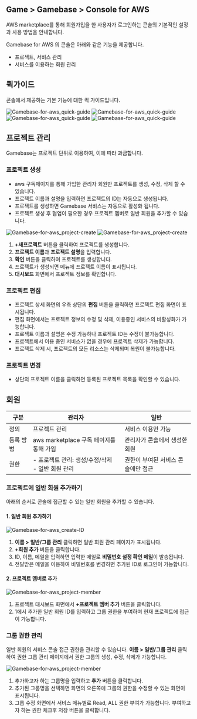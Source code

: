 ## Game > Gamebase > Console for AWS

AWS marketplace를 통해 회원가입을 한 사용자가 로그인하는 콘솔의 기본적인 설정과 사용 방법을 안내합니다.

Gamebase for AWS 의 콘솔은 아래와 같은 기능을 제공합니다.
* 프로젝트, 서비스 관리
* 서비스를 이용하는 회원 관리

## 퀵가이드

콘솔에서 제공하는 기본 기능에 대한 퀵 가이드입니다.

![Gamebase-for-aws_quick-guide](https://static.toastoven.net/prod_gamebase/console-for-aws/console_Gamebase-for-aws_quick-guide-01-202108.png)
![Gamebase-for-aws_quick-guide](https://static.toastoven.net/prod_gamebase/console-for-aws/console_Gamebase-for-aws_quick-guide-02-202108.png)
![Gamebase-for-aws_quick-guide](https://static.toastoven.net/prod_gamebase/console-for-aws/console_Gamebase-for-aws_quick-guide-03-202108.png)
![Gamebase-for-aws_quick-guide](https://static.toastoven.net/prod_gamebase/console-for-aws/console_Gamebase-for-aws_quick-guide-04-202108.png)

## 프로젝트 관리

Gamebase는 프로젝트 단위로 이용하여, 이에 따라 과금합니다.

### 프로젝트 생성

* aws 구독페이지를 통해 가입한 관리자 회원만 프로젝트를 생성, 수정, 삭제 할 수 있습니다.
* 프로젝트 이름과 설명을 입력하면 프로젝트의 ID는 자동으로 생성됩니다.
* 프로젝트를 생성하면 Gamebase 서비스는 자동으로 활성화 됩니다.
* 프로젝트 생성 후 협업이 필요한 경우 프로젝트 멤버로 일반 회원을 추가할 수 있습니다.

![Gamebase-for-aws_project-create](https://static.toastoven.net/prod_gamebase/console-for-aws/console_Gamebase-for-aws_project-01-202108.png)
![Gamebase-for-aws_project-create](https://static.toastoven.net/prod_gamebase/console-for-aws/console_Gamebase-for-aws_project-02-202108.png)

1. **+새프로젝트** 버튼을 클릭하여 프로젝트를 생성합니다.
2. **프로젝트 이름**과 **프로젝트 설명**을 입력합니다.
3. **확인** 버튼을 클릭하여 프로젝트를 생성합니다.
4. 프로젝트가 생성되면 메뉴에 프로젝트 이름이 표시됩니다.
5. **대시보드** 화면에서 프로젝트 정보를 확인합니다.


### 프로젝트 편집

* 프로젝트 상세 화면의 우측 상단의 **편집** 버튼을 클릭하면 프로젝트 편집 화면이 표시됩니다.
* 편집 화면에서는 프로젝트 정보의 수정 및 삭제, 이용중인 서비스의 비활성화가 가능합니다.
* 프로젝트 이름과 설명은 수정 가능하나 프로젝트 ID는 수정이 불가능합니다.
* 프로젝트에서 이용 중인 서비스가 없을 경우에 프로젝트 삭제가 가능합니다.
* 프로젝트 삭제 시, 프로젝트의 모든 리소스는 삭제되며 복원이 불가능합니다.
	
### 프로젝트 변경

* 상단의 프로젝트 이름을 클릭하면 등록된 프로젝트 목록을 확인할 수 있습니다.


## 회원 

| 구분     | 관리자 | 일반 | 
| ------ | ------------ | ------------ | 
| 정의     | 프로젝트 관리 | 서비스 이용만 가능 | 
| 등록 방법 | aws marketplace 구독 페이지를 통해 가입  | 관리자가 콘솔에서 생성한 회원 | 
| 권한 | - 프로젝트 관리: 생성/수정/삭제<br>- 일반 회원 관리 | 권한이 부여된 서비스 콘솔에만 접근 | 

### 프로젝트에 일반 회원 추가하기

아래의 순서로 콘솔에 접근할 수 있는 일반 회원을 추가할 수 있습니다.
#### 1. 일반 회원 추가하기

![Gamebase-for-aws_create-ID](https://static.toastoven.net/prod_gamebase/console-for-aws/console_Gamebase-for-aws_member-01-202108.png)

1. **이름 > 일반/그룹 관리** 클릭하면 일반 회원 관리 페이지가 표시됩니다.
2. **+회원 추가** 버튼을 클릭합니다.
3. ID, 이름, 메일을 입력하면 입력한 메일로 **비밀번호 설정 확인 메일**이 발송됩니다.
4. 전달받은 메일을 이용하여 비밀번호를 변경하면 추가된 ID로 로그인이 가능합니다.

#### 2. 프로젝트 멤버로 추가

![Gamebase-for-aws_project-member](https://static.toastoven.net/prod_gamebase/console-for-aws/console_Gamebase-for-aws_member-02-202108.png)
1. 프로젝트 대시보드 화면에서 **+프로젝트 멤버 추가** 버튼을 클릭합니다.
2. 1에서 추가한 일반 회원 ID를 입력하고 그룹 권한을 부여하며 현재 프로젝트에 접근이 가능합니다.

### 그룹 권한 관리

일반 회원의 서비스 콘솔 접근 권한을 관리할 수 있습니다.
**이름 > 일반/그룹 관리** 클릭하여 권한 그룹 관리 페이지에서 권한 그룹의 생성, 수정, 삭제가 가능합니다.

![Gamebase-for-aws_project-member](https://static.toastoven.net/prod_gamebase/console-for-aws/console_Gamebase-for-aws_member-03-202108.png)
1. 추가하고자 하는 그룹명을 입력하고 **추가** 버튼을 클릭합니다.
2. 추가된 그룹명을 선택하면 화면의 오른쪽에 그룹의 권한을 수정할 수 있는 화면이 표시됩니다.
3. 그룹 수정 화면에서 서비스 메뉴별로 Read, ALL 권한 부여가 가능합니다. 부여하고자 하는 권한 체크후 저장 버튼을 클릭합니다.
